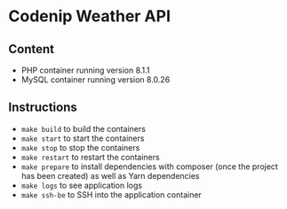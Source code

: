 # Codenip Weather API

## Content
- PHP container running version 8.1.1
- MySQL container running version 8.0.26

## Instructions
- `make build` to build the containers
- `make start` to start the containers
- `make stop` to stop the containers
- `make restart` to restart the containers
- `make prepare` to install dependencies with composer (once the project has been created) as well as Yarn dependencies
- `make logs` to see application logs
- `make ssh-be` to SSH into the application container